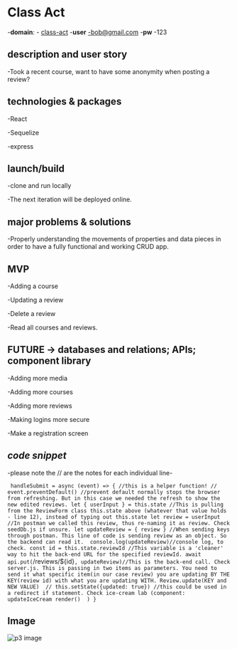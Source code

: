 # Class Act

-**domain**: - 
[class-act](http://classact.surge.sh/)
-**user**
-bob@gmail.com
-**pw**
-123

## description and user story 
-Took a recent course, want to have some anonymity when posting a review?

## technologies & packages
-React

-Sequelize

-express

## launch/build 
-clone and run locally

-The next iteration will be deployed online.

## major problems & solutions
-Properly understanding the movements of properties and data pieces in order to have a fully functional and working CRUD app.

## MVP
-Adding a course

-Updating a review

-Delete a review

-Read all courses and reviews.

## FUTURE -> databases and relations; APIs; component library
-Adding more media

-Adding more courses

-Adding more reviews

-Making logins more secure

-Make a registration screen

## _code snippet_

-please note the // are the notes for each individual line-

`
 handleSubmit = async (event) => { //this is a helper function!
        // event.preventDefault() //prevent default normally stops the browser from refreshing. But in this case we needed the refresh to show the new edited reviews.
        let { userInput } = this.state //This is pulling from the ReviewForm class this.state above (whatever that value holds - line 12), instead of typing out this.state
        let review = userInput //In postman we called this review, thus re-naming it as review. Check seedDb.js if unsure.
        let updateReview = { review } //When sending keys through postman. This line of code is sending review as an object. So the backend can read it. 
        console.log(updateReview)//console log, to check.
        const id = this.state.reviewId //This variable is a 'cleaner' way to hit the back-end URL for the specified reviewId.
        await api.put(`/reviews/${id}`, updateReview)//This is the back-end call. Check server.js. This is passing in two items as parameters. You need to send it what specific item(in our case review) you are updating BY THE KEY(review id) with what you are updating WITH. Review.update(KEY and NEW VALUE) 
        // this.setState({updated: true}) //this could be used in a redirect if statement. Check ice-cream lab (component: updateIceCream render()  )
    }`
    
 ## Image
 ![p3 image](/p3_logo.png)
 
